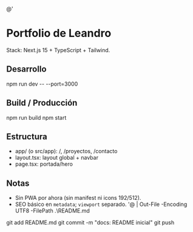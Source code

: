 @'
# Portfolio de Leandro

Stack: Next.js 15 + TypeScript + Tailwind.

## Desarrollo
npm run dev -- --port=3000

## Build / Producción
npm run build
npm start

## Estructura
- app/ (o src/app): /, /proyectos, /contacto
- layout.tsx: layout global + navbar
- page.tsx: portada/hero

## Notas
- Sin PWA por ahora (sin manifest ni icons 192/512).
- SEO básico en `metadata`; `viewport` separado.
'@ | Out-File -Encoding UTF8 -FilePath .\README.md

git add README.md
git commit -m "docs: README inicial"
git push
